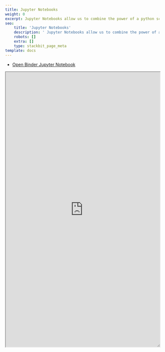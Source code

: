 ```yaml
---
title: Jupyter Notebooks
weight: 0
excerpt: Jupyter Notebooks allow us to combine the power of a python script with the simplicity of a markdown file.
seo:
    title: 'Jupyter Notebooks'
    description: ' Jupyter Notebooks allow us to combine the power of a python script with the simplicity of a markdown file'
    robots: []
    extra: []
    type: stackbit_page_meta
template: docs
---
```


- [Open Binder Jupyter Notebook](https://mybinder.org/v2/gh/bgoonz/Jupyter-Notebooks/439b0b3a1cae4bf7181996f1057221942c0c449f?filepath=00-Guide-to-Web-Scraping.ipynb)

<iframe sandbox="allow-scripts" style="resize:both; overflow:scroll;"    src="https://mybinder.org/v2/gh/bgoonz/Jupyter-Notebooks/439b0b3a1cae4bf7181996f1057221942c0c449f" height="900px" width="100%">
</iframe>
